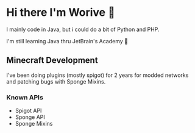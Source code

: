 # Hi there I'm Worive 👋
I mainly code in Java, but i could do a bit of Python and PHP.

I'm still learning Java thru JetBrain's Academy 👀

## Minecraft Development
I've been doing plugins (mostly spigot) for 2 years for modded networks and patching bugs with Sponge Mixins.

### Known APIs
- Spigot API
- Sponge API
- Sponge Mixins
